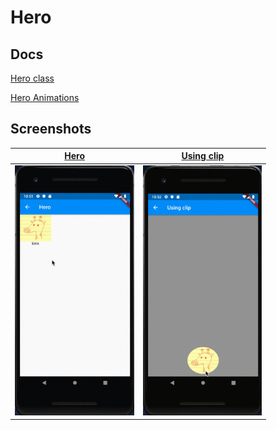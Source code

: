 # Hero

## Docs

[Hero class](https://api.flutter.dev/flutter/widgets/Hero-class.html)

[Hero Animations](https://flutter.dev/docs/development/ui/animations/hero-animations)

## Screenshots

|[Hero](lib/pages/hero.dart)|[Using clip](lib/pages/using_clip.dart)|
|:-:|:-:|
|<img src="./screenshots//gif/Hero.gif" height="400" alt="Screenshot"/>|<img src="./screenshots/gif/UsingClip.gif" height="400" alt="Screenshot"/>|

